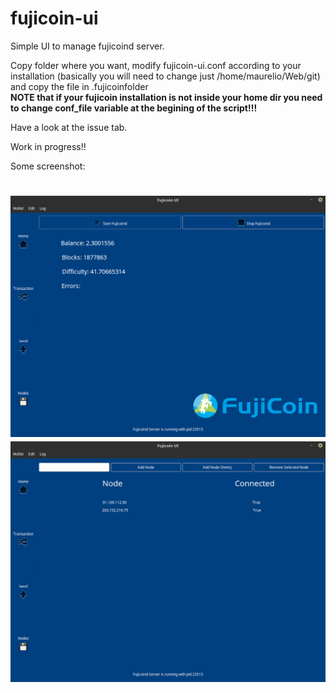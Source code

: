 # fujicoin-ui
Simple UI to manage fujicoind server.

Copy folder where you want, modify fujicoin-ui.conf according to your installation (basically you will need to change
just /home/maurelio/Web/git) and copy the file in .fujicoinfolder <br>
<b>NOTE that if your fujicoin installation is not inside your home dir you need to change conf_file variable at the begining of the script!!!</b><br>

Have a look at the issue tab.

Work in progress!!

Some screenshot:

<img src="https://github.com/maurelio79/fujicoin-ui/blob/master/glade/media/screenshot-03.png?raw=true" /><br />
<img src="https://github.com/maurelio79/fujicoin-ui/blob/master/glade/media/screenshot-04.png?raw=true" /><br />
=======

